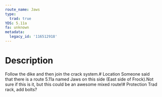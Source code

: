 ```yaml
---
route_name: Jaws
type:
  trad: true
YDS: 5.11a
fa: unknown
metadata:
  legacy_id: '116512918'
---
```

# Description
Follow the dike and then join the crack system.# Location
Someone said that there is a route 5.11a named Jaws on this side (East side of Frock).Not sure if this is it, but this could be an awesome mixed route!# Protection
Trad rack, add bolts?